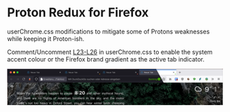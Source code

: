 # Proton Redux for Firefox

userChrome.css modifications to mitigate some of Protons weaknesses while keeping it Proton-ish.

Comment/Uncomment [L23-L26](https://github.com/entepe85/proton-redux/blob/97be02332f6a9fbbad6515ac3da6f869f2fbd336/userChrome.css#L23-L26) in userChrome.css to enable the system accent colour or the Firefox brand gradient as the active tab indicator.

![screenshot](screenshot.png)
